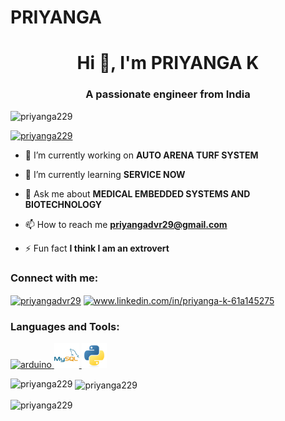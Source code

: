# PRIYANGA

<h1 align="center">Hi 👋, I'm PRIYANGA K</h1>
<h3 align="center">A passionate engineer from India</h3>

<p align="left"> <img src="https://komarev.com/ghpvc/?username=priyanga229&label=Profile%20views&color=0e75b6&style=flat" alt="priyanga229" /> </p>

<p align="left"> <a href="https://github.com/ryo-ma/github-profile-trophy"><img src="https://github-profile-trophy.vercel.app/?username=priyanga229" alt="priyanga229" /></a> </p>

- 🔭 I’m currently working on **AUTO ARENA TURF SYSTEM**

- 🌱 I’m currently learning **SERVICE NOW**

- 💬 Ask me about **MEDICAL EMBEDDED SYSTEMS AND BIOTECHNOLOGY**

- 📫 How to reach me **priyangadvr29@gmail.com**

- ⚡ Fun fact **I think I am an extrovert**

<h3 align="left">Connect with me:</h3>
<p align="left">
<a href="https://twitter.com/priyangadvr29" target="blank"><img align="center" src="https://raw.githubusercontent.com/rahuldkjain/github-profile-readme-generator/master/src/images/icons/Social/twitter.svg" alt="priyangadvr29" height="30" width="40" /></a>
<a href="https://linkedin.com/in/www.linkedin.com/in/priyanga-k-61a145275" target="blank"><img align="center" src="https://raw.githubusercontent.com/rahuldkjain/github-profile-readme-generator/master/src/images/icons/Social/linked-in-alt.svg" alt="www.linkedin.com/in/priyanga-k-61a145275" height="30" width="40" /></a>
</p>

<h3 align="left">Languages and Tools:</h3>
<p align="left"> <a href="https://www.arduino.cc/" target="_blank" rel="noreferrer"> <img src="https://cdn.worldvectorlogo.com/logos/arduino-1.svg" alt="arduino" width="40" height="40"/> </a> <a href="https://www.mysql.com/" target="_blank" rel="noreferrer"> <img src="https://raw.githubusercontent.com/devicons/devicon/master/icons/mysql/mysql-original-wordmark.svg" alt="mysql" width="40" height="40"/> </a> <a href="https://www.python.org" target="_blank" rel="noreferrer"> <img src="https://raw.githubusercontent.com/devicons/devicon/master/icons/python/python-original.svg" alt="python" width="40" height="40"/> </a> </p>

<p><img align="left" src="https://github-readme-stats.vercel.app/api/top-langs?username=priyanga229&show_icons=true&locale=en&layout=compact" alt="priyanga229" /></p>

<p>&nbsp;<img align="center" src="https://github-readme-stats.vercel.app/api?username=priyanga229&show_icons=true&locale=en" alt="priyanga229" /></p>

<p><img align="center" src="https://github-readme-streak-stats.herokuapp.com/?user=priyanga229&" alt="priyanga229" /></p>
